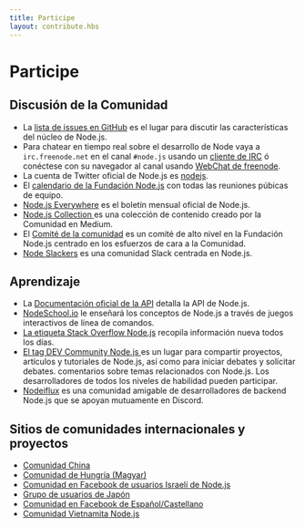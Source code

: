 ```yaml
---
title: Participe
layout: contribute.hbs
---
```


# Participe

## Discusión de la Comunidad

* La [lista de issues en GitHub](https://github.com/nodejs/node/issues) es el lugar para discutir las características del núcleo de Node.js.
* Para chatear en tiempo real sobre el desarrollo de Node vaya a `irc.freenode.net` en el canal `#node.js` usando un [cliente de IRC](https://es.wikipedia.org/wiki/Anexo:Clientes_IRC) ó conéctese con su navegador al canal usando [WebChat de freenode](https://webchat.freenode.net/#node.js).
* La cuenta de Twitter oficial de Node.js es [nodejs](https://twitter.com/nodejs).
* El [calendario de la Fundación Node.js](https://nodejs.org/calendar) con todas las reuniones púbicas de equipo.
* [Node.js Everywhere](https://newsletter.nodejs.org) es el boletín mensual oficial de Node.js.
* [ Node.js Collection ](https://medium.com/the-node-js-collection) es una colección de contenido creado por la Comunidad en Medium.
* El [Comité de la comunidad](https://github.com/nodejs/community-committee) es un comité de alto nivel en la Fundación Node.js centrado en los esfuerzos de cara a la Comunidad.
* [Node Slackers](https://www.nodeslackers.com/) es una comunidad Slack centrada en Node.js.

## Aprendizaje

* La [Documentación oficial de la API](https://nodejs.org/api/) detalla la API de Node.js.
* [NodeSchool.io](https://nodeschool.io/) le enseñará los conceptos de Node.js a través de juegos interactivos de línea de comandos.
* [La etiqueta Stack Overflow Node.js](https://stackoverflow.com/questions/tagged/node.js) recopila información nueva todos los días.
* [El tag DEV Community Node.js ](https://dev.to/t/node) es un lugar para compartir proyectos, artículos y tutoriales de Node.js, así como para iniciar debates y solicitar debates. comentarios sobre temas relacionados con Node.js. Los desarrolladores de todos los niveles de habilidad pueden participar.
* [Nodeiflux](https://discordapp.com/invite/vUsrbjd) es una comunidad amigable de desarrolladores de backend Node.js que se apoyan mutuamente en Discord.

## Sitios de comunidades internacionales y proyectos

* [Comunidad China](https://cnodejs.org/)
* [Comunidad de Hungría (Magyar)](https://nodehun.blogspot.com/)
* [Comunidad en Facebook de usuarios Israelí de Node.js](https://www.facebook.com/groups/node.il/)
* [Grupo de usuarios de Japón](https://nodejs.jp/)
* [Comunidad en Facebook de Español/Castellano](https://www.facebook.com/groups/node.es/)
* [Comunidad Vietnamita Node.js](https://www.facebook.com/nodejs.vn/)
